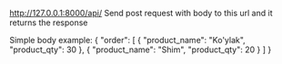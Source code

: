 http://127.0.0.1:8000/api/
Send post request with body to this url and it returns the response

Simple body example:
{
    "order": [
        {
            "product_name": "Ko'ylak",
            "product_qty": 30
        },
        {
            "product_name": "Shim",
            "product_qty": 20
        }
    ]
}
